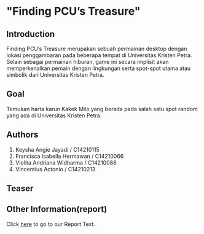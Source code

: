 # "Finding PCU’s Treasure"

## Introduction

Finding PCU’s Treasure merupakan sebuah permainan desktop dengan lokasi penggambaran pada beberapa tempat di Universitas Kristen Petra. Selain sebagai permainan hiburan, game ini secara implisit akan memperkenalkan pemain dengan  lingkungan serta spot-spot utama atau simbolik dari Universitas Kristen Petra.

## Goal

Temukan harta karun Kakek Milo yang berada pada salah satu spot random yang ada di Universitas Kristen Petra.

## Authors
1. Keysha Angie Jayadi / C14210115
2. Francisca Isabella Hermawan / C14210066
3. Violita Andriana Widharma / C14210088
4. Vincentius Actonio / C14210213


## Teaser



## Other Information(report)
Click [here](https://docs.google.com/document/d/1MM9ZrK75Qe8H89BVhoFOZfwl9Ym8lXtiAsmfD2bMh0k/edit?usp=share_link) to go to our Report Text. 






